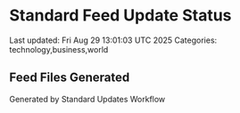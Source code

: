 # Standard Feed Update Status
Last updated: Fri Aug 29 13:01:03 UTC 2025
Categories: technology,business,world

## Feed Files Generated

Generated by Standard Updates Workflow
